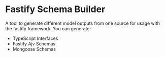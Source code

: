 # Fastify Schema Builder
A tool to generate different model outputs from one source for usage with the fastify framework. 
You can generate:
- TypeScript Interfaces
- Fastify Ajv Schemas
- Mongoose Schemas


